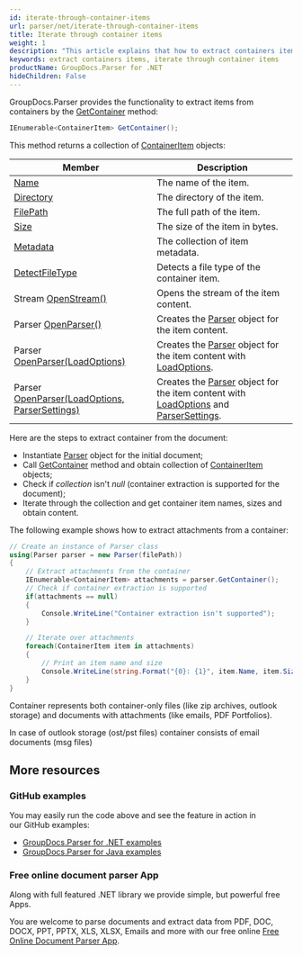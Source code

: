 ```yaml
---
id: iterate-through-container-items
url: parser/net/iterate-through-container-items
title: Iterate through container items
weight: 1
description: "This article explains that how to extract containers items and iterate through container items."
keywords: extract containers items, iterate through container items
productName: GroupDocs.Parser for .NET
hideChildren: False
---
```

GroupDocs.Parser provides the functionality to extract items from containers by the [GetContainer](https://reference.groupdocs.com/net/parser/groupdocs.parser/parser/methods/getcontainer) method:

```csharp
IEnumerable<ContainerItem> GetContainer();
```

This method returns a collection of [ContainerItem](https://reference.groupdocs.com/net/parser/groupdocs.parser.data/containeritem) objects:

| Member | Description |
| --- | --- |
| [Name](https://reference.groupdocs.com/net/parser/groupdocs.parser.data/containeritem/properties/name) | The name of the item. |
| [Directory](https://reference.groupdocs.com/net/parser/groupdocs.parser.data/containeritem/properties/directory) | The directory of the item. |
| [FilePath](https://reference.groupdocs.com/net/parser/groupdocs.parser.data/containeritem/properties/filepath) | The full path of the item. |
| [Size](https://reference.groupdocs.com/net/parser/groupdocs.parser.data/containeritem/properties/size) | The size of the item in bytes. |
| [Metadata](https://reference.groupdocs.com/net/parser/groupdocs.parser.data/containeritem/properties/metadata) | The collection of item metadata. |
| [DetectFileType](https://reference.groupdocs.com/parser/net/groupdocs.parser.data/containeritem/methods/detectfiletype) | Detects a file type of the container item. |
| Stream [OpenStream()](https://reference.groupdocs.com/net/parser/groupdocs.parser.data/containeritem/methods/openstream) | Opens the stream of the item content. |
| Parser [OpenParser()](https://reference.groupdocs.com/net/parser/groupdocs.parser.data/containeritem/methods/openparser) | Creates the [Parser](https://reference.groupdocs.com/net/parser/groupdocs.parser/parser) object for the item content. |
| Parser [OpenParser(LoadOptions)](https://reference.groupdocs.com/net/parser/groupdocs.parser.data.containeritem/openparser/methods/1) | Creates the [Parser](https://reference.groupdocs.com/net/parser/groupdocs.parser/parser) object for the item content with [LoadOptions](https://reference.groupdocs.com/net/parser/groupdocs.parser.options/loadoptions). |
| Parser [OpenParser(LoadOptions, ParserSettings)](https://reference.groupdocs.com/net/parser/groupdocs.parser.data.containeritem/openparser/methods/2) | Creates the [Parser](https://reference.groupdocs.com/net/parser/groupdocs.parser/parser) object for the item content with [LoadOptions](https://reference.groupdocs.com/net/parser/groupdocs.parser.options/loadoptions) and [ParserSettings](https://reference.groupdocs.com/net/parser/groupdocs.parser.options/parsersettings). |

Here are the steps to extract container from the document:

*   Instantiate [Parser](https://reference.groupdocs.com/net/parser/groupdocs.parser/parser) object for the initial document;
*   Call [GetContainer](https://reference.groupdocs.com/net/parser/groupdocs.parser/parser/methods/getcontainer) method and obtain collection of [ContainerItem](https://reference.groupdocs.com/net/parser/groupdocs.parser.data/containeritem) objects;
*   Check if *collection* isn't *null* (container extraction is supported for the document);
*   Iterate through the collection and get container item names, sizes and obtain content.

The following example shows how to extract attachments from a container:

```csharp
// Create an instance of Parser class
using(Parser parser = new Parser(filePath))
{
    // Extract attachments from the container
    IEnumerable<ContainerItem> attachments = parser.GetContainer();
    // Check if container extraction is supported
    if(attachments == null)
    {
        Console.WriteLine("Container extraction isn't supported");
    }

    // Iterate over attachments
    foreach(ContainerItem item in attachments)
    {
        // Print an item name and size
        Console.WriteLine(string.Format("{0}: {1}", item.Name, item.Size));
    }
}
```

Container represents both container-only files (like zip archives, outlook storage) and documents with attachments (like emails, PDF Portfolios).

In case of outlook storage (ost/pst files) container consists of email documents (msg files)

## More resources

### GitHub examples

You may easily run the code above and see the feature in action in our GitHub examples:

*   [GroupDocs.Parser for .NET examples](https://github.com/groupdocs-parser/GroupDocs.Parser-for-.NET)    
*   [GroupDocs.Parser for Java examples](https://github.com/groupdocs-parser/GroupDocs.Parser-for-Java)    

### Free online document parser App

Along with full featured .NET library we provide simple, but powerful free Apps.

You are welcome to parse documents and extract data from PDF, DOC, DOCX, PPT, PPTX, XLS, XLSX, Emails and more with our free online [Free Online Document Parser App](https://products.groupdocs.app/parser).